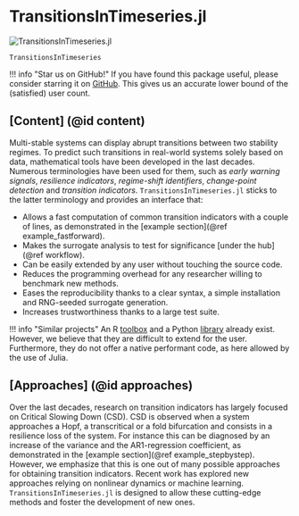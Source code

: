 # TransitionsInTimeseries.jl

![TransitionsInTimeseries.jl](https://github.com/JuliaDynamics/JuliaDynamics/blob/master/videos/TransitionsInTimeseries/logo.gif?raw=true)

```@docs
TransitionsInTimeseries
```

!!! info "Star us on GitHub!"
    If you have found this package useful, please consider starring it on [GitHub](https://github.com/JuliaDynamics/TransitionsInTimeseries.jl).
    This gives us an accurate lower bound of the (satisfied) user count.

## [Content] (@id content)

Multi-stable systems can display abrupt transitions between two stability regimes. To predict such transitions in real-world systems solely based on data, mathematical tools have been developed in the last decades. Numerous terminologies have been used for them, such as *early warning signals*, *resilience indicators*, *regime-shift identifiers*, *change-point detection* and *transition indicators*. `TransitionsInTimeseries.jl` sticks to the latter terminology and provides an interface that:

- Allows a fast computation of common transition indicators with a couple of lines, as demonstrated in the [example section](@ref example_fastforward).
- Makes the surrogate analysis to test for significance [under the hub](@ref workflow).
- Can be easily extended by any user without touching the source code.
- Reduces the programming overhead for any researcher willing to benchmark new methods.
- Eases the reproducibility thanks to a clear syntax, a simple installation and RNG-seeded surrogate generation.
- Increases trustworthiness thanks to a large test suite.

!!! info "Similar projects"
    An R [toolbox](https://www.early-warning-signals.org/?page_id=42) and a Python [library](https://pypi.org/project/ewstools/) already exist. However, we believe that they are difficult to extend for the user. Furthermore, they do not offer a native performant code, as here allowed by the use of Julia.

## [Approaches] (@id approaches)

Over the last decades, research on transition indicators has largely focused on Critical Slowing Down (CSD). CSD is observed when a system approaches a Hopf, a transcritical or a fold bifurcation and consists in a resilience loss of the system. For instance this can be diagnosed by an increase of the variance and the AR1-regression coefficient, as demonstrated in the [example section](@ref example_stepbystep). However, we emphasize that this is one out of many possible approaches for obtaining transition indicators. Recent work has explored new approaches relying on nonlinear dynamics or machine learning. `TransitionsInTimeseries.jl` is designed to allow these cutting-edge methods and foster the development of new ones.
